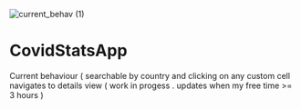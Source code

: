 ![current_behav (1)](https://user-images.githubusercontent.com/25472553/138020845-38151db2-304f-4f8b-bd17-04a754ddf7e7.gif)



# CovidStatsApp
Current behaviour ( searchable by country and clicking on any custom cell navigates to details view ( work in progess . updates when my free time >= 3 hours )

